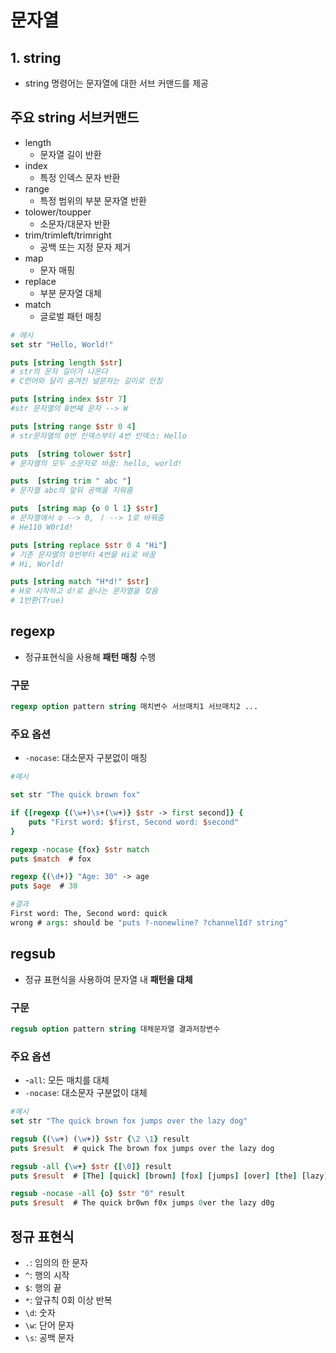 # 문자열

## 1. string

- string 명령어는 문자열에 대한 서브 커맨드를 제공

## 주요 string 서브커맨드

- length
  - 문자열 길이 반환
- index
  - 특정 인덱스 문자 반환
- range
  - 특정 범위의 부분 문자열 반환
- tolower/toupper
  - 소문자/대문자 반환
- trim/trimleft/trimright
  - 공백 또는 지정 문자 제거
- map
  - 문자 매핑
- replace
  - 부분 문자열 대체
- match
  - 글로벌 패턴 매칭

```tcl
# 에시
set str "Hello, World!"

puts [string length $str]
# str의 문자 길이가 나온다
# C언어와 달리 숨겨진 널문자는 길이로 안침

puts [string index $str 7]
#str 문자열의 8번째 문자 --> W

puts [string range $str 0 4]
# str문자열의 0번 인덱스부터 4번 인덱스: Hello

puts  [string tolower $str]
# 문자열의 모두 소문자로 바꿈: hello, world!

puts  [string trim " abc "]
# 문자열 abc의 앞뒤 공백을 지워줌

puts  [string map {o 0 l 1} $str]
# 문자열에서 o --> 0, ㅣ --> 1로 바꿔줌
# He110 W0r1d!

puts [string replace $str 0 4 "Hi"]
# 기존 문자열의 0번부터 4번을 Hi로 바꿈
# Hi, World!

puts [string match "H*d!" $str]
# H로 시작하고 d!로 끝나는 문자열을 찾음
# 1반환(True)
```

## regexp

- 정규표현식을 사용해 **패턴 매칭** 수행

### 구문

```tcl
regexp option pattern string 매치변수 서브매치1 서브매치2 ...
```

### 주요 옵션

- ```-nocase```: 대소문자 구분없이 매칭

```tcl
#예시

set str "The quick brown fox"

if {[regexp {(\w+)\s+(\w+)} $str -> first second]} {
    puts "First word: $first, Second word: $second"
}

regexp -nocase {fox} $str match
puts $match  # fox

regexp {(\d+)} "Age: 30" -> age
puts $age  # 30
```

```tcl
#결과
First word: The, Second word: quick
wrong # args: should be "puts ?-nonewline? ?channelId? string"
```

## regsub

- 정규 표현식을 사용하여 문자열 내 **패턴을 대체**

### 구문
```tcl
regsub option pattern string 대체문자열 결과저장변수
```

### 주요 옵션
- -```all```: 모든 매치를 대체
- ```-nocase```: 대소문자 구분없이 대체

```tcl
#예시
set str "The quick brown fox jumps over the lazy dog"

regsub {(\w+) (\w+)} $str {\2 \1} result
puts $result  # quick The brown fox jumps over the lazy dog

regsub -all {\w+} $str {[\0]} result
puts $result  # [The] [quick] [brown] [fox] [jumps] [over] [the] [lazy] [dog]

regsub -nocase -all {o} $str "0" result
puts $result  # The quick br0wn f0x jumps 0ver the lazy d0g
```

## 정규 표현식

- ```.```: 임의의 한 문자
- ```^```: 행의 시작
- ```$```: 행의 끝
- ```*```: 앞규칙 0회 이상 반복
- ```\d```: 숫자
- ```\w```: 단어 문자
- ```\s```: 공백 문자